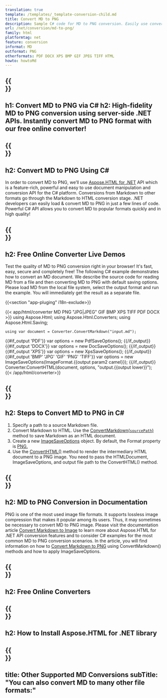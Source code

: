 ```yaml
---
translation: true
template: /templates/_template-conversion-child.md
title: Convert MD to PNG
description: Sample C# code for MD to PNG conversion. Easily use converter API within ASP.NET or any .NET application. Try online MD to PNG Converter for free!
url: /net/conversion/md-to-png/
family: html
platformtag: net
feature: conversion
informat: MD
outformat: PNG
otherformats: PDF DOCX XPS BMP GIF JPEG TIFF HTML
howto: howtoMd
---
```


{{<section banner>}}
---
h1: Convert MD to PNG via C#
h2: High-fidelity MD to PNG conversion using server-side .NET APIs. Instantly convert MD to PNG format with our free online converter!
---

{{<section overview>}}
---
h2: Convert MD to PNG Using C#
---

In order to convert MD to PNG, we’ll use [Aspose.HTML for .NET](https://products.aspose.com/html/{{lang.url-fragment}}net/) API which is a feature-rich, powerful and easy to use document manipulation and conversion API for the C# platform. Conversions from Markdown to other formats go through the Markdown to HTML conversion stage. .NET developers can easily load & convert MD to PNG in just a few lines of code. Powerful C# API allows you to convert MD to popular formats quickly and in high quality!

{{<section demos>}}
---
h2: Free Online Converter Live Demos
---

Test the quality of MD to PNG conversion right in your browser! It's fast, easy, secure and completely free! The following C# example demonstrates how to convert an MD document. We describe the source code for reading MD from a file and then converting MD to PNG with default saving options. Please load MD from the local file system, select the output format and run the example. You will immediately get the result as a separate file.

{{<section "app-pluging" i18n-exclude>}}

{{< app/html/converter MD PNG "JPG|JPEG" GIF BMP XPS TIFF PDF DOCX >}}
using Aspose.Html;
using Aspose.Html.Converters;
using Aspose.Html.Saving;

    using var document = Converter.ConvertMarkdown("input.md");
{{#if_output 'PDF'}}
    var options = new PdfSaveOptions();
{{/if_output}}
{{#if_output 'DOCX'}}
    var options = new DocSaveOptions();
{{/if_output}}
{{#if_output 'XPS'}}
    var options = new XpsSaveOptions();
{{/if_output}}
{{#if_output 'BMP' 'JPG' 'GIF' 'PNG' 'TIFF'}}
    var options = new ImageSaveOptions(ImageFormat.{{output param2 camel}});
{{/if_output}}
    Converter.ConvertHTML(document, options, "output.{{output lower}}");   
{{< /app/html/converter>}}


{{<section steps>}}
---
h2: Steps to Convert MD to PNG in C#
---

1.  Specify a path to a source Markdown file.
1.  Convert Markdown to HTML. Use the [ConvertMarkdown(`sourcePath`)](https://reference.aspose.com/html/net/aspose.html.converters/converter/convertmarkdown/#convertmarkdown_4) method to save Markdown as an HTML document.
1.  Create a new [ImageSaveOptions](https://reference.aspose.com/html/net/aspose.html.saving/imagesaveoptions/) object. By default, the Format property is [PNG.](https://reference.aspose.com/html/net/aspose.html.rendering.image/imageformat/)
1.  Use the [ConvertHTML()](https://reference.aspose.com/html/net/aspose.html.converters/converter/converthtml/) method to render the intermediary HTML document to a PNG image. You need to pass the HTMLDocument, ImageSaveOptions, and output file path to the ConvertHTML() method.

{{<section documentation>}}
---
h2: MD to PNG Conversion in Documentation
---

PNG is one of the most used image file formats. It supports lossless image compression that makes it popular among its users. Thus, it may sometimes be necessary to convert MD to PNG image. Please visit the documentation article [Convert Markdown to Image](https://docs.aspose.com/html/net/converting-between-formats/markdown-to-image/) to learn more about Aspose.HTML for .NET API conversion features and to consider C# examples for the most common MD to PNG conversion scenarios. In the article, you will find information on how to <a href="https://docs.aspose.com/html/net/converting-between-formats/markdown-to-image/#convert-markdown-to-png" target="_blank">Convert Markdown to PNG</a> using ConvertMarkdown() methods and how to apply ImageSaveOptions.

{{<section online-converters>}}
---
h2: Free Online Converters
---

{{<section get-started>}}
---
h2: How to Install Aspose.HTML for .NET library
---

{{<section other-conversions>}}
---
title: Other Supported MD Conversions
subTitle: "You can also convert MD to many other file formats:"
---
